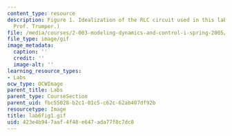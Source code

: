 ```yaml
---
content_type: resource
description: Figure 1. Idealization of the RLC circuit used in this lab. (Image by
  Prof. Trumper.)
file: /media/courses/2-003-modeling-dynamics-and-control-i-spring-2005/423e4b947aaf4f48e647ada77f8c7dc8_lab6fig1.gif
file_type: image/gif
image_metadata:
  caption: ''
  credit: ''
  image-alt: ''
learning_resource_types:
- Labs
ocw_type: OCWImage
parent_title: Labs
parent_type: CourseSection
parent_uid: fbc55028-b2c1-01c5-c62c-62ab407df92b
resourcetype: Image
title: lab6fig1.gif
uid: 423e4b94-7aaf-4f48-e647-ada77f8c7dc8
---
```

